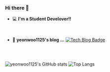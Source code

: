 ### Hi there 👋

- 💻   **I'm a Student Develover!!**   
 <br/>
 
- 📒  **yeonwoo1125's blog ...**   [![Tech Blog Badge](http://img.shields.io/badge/-Tech%20blog-black?style=flat-square&logo=blogger&logoColor=white&link=https://yeonwoo1125.tistory.com/)](https://yeonwoo1125.tistory.com/)
<br/>
<br/>

 ![yeonwoo1125's GitHub stats](https://github-readme-stats.vercel.app/api?username=yeonwoo1125&hide=contribs,prs,issues,stars)
 ![Top Langs](https://github-readme-stats.vercel.app/api/top-langs/?username=yeonwoo1125)



